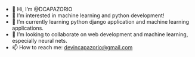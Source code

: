 - 👋 Hi, I’m @DCAPAZORIO
- 👀 I’m interested in machine learning and python development!
- 🌱 I’m currently learning python django application and machine learning applications.
- 💞️ I’m looking to collaborate on web development and machine learning, especially neural nets.
- 📫 How to reach me: devincapazorio@gmail.com

<!---
DCAPAZORIO/DCAPAZORIO is a ✨ special ✨ repository because its `README.md` (this file) appears on your GitHub profile.
You can click the Preview link to take a look at your changes.
--->
